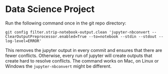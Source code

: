 # Data Science Project 

Run the following command once in the git repo directory:

`git config filter.strip-notebook-output.clean 'jupyter-nbconvert --ClearOutputPreprocessor.enabled=True --to=notebook --stdin --stdout --log-level=ERROR'`

This removes the jupyter output in every commit and ensures that there are fewer conflicts. Otherwise, every run of jupyter will create outputs that create hard to resolve conflicts. The command works on Mac, on Linux or Windows the `jupyter-nbconvert` might be different.
